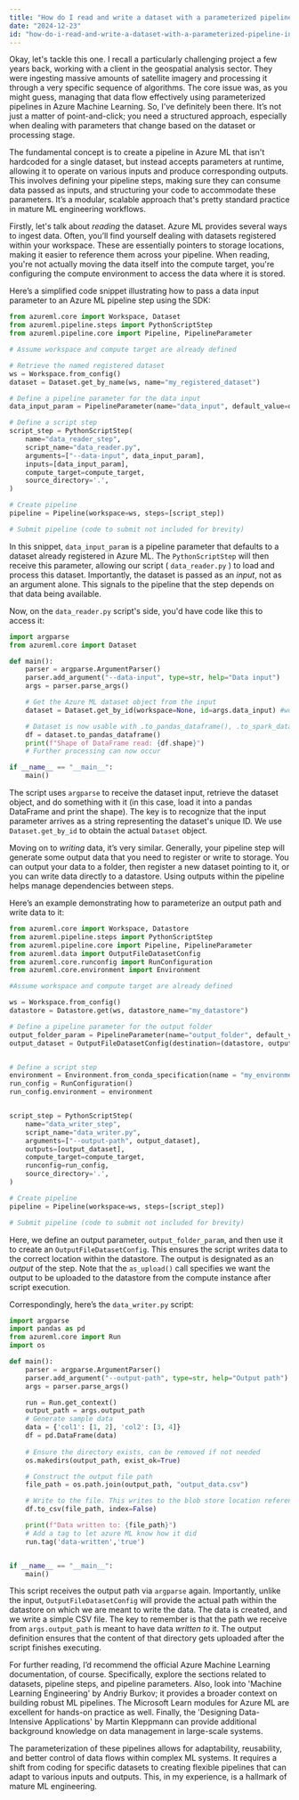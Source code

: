 ```yaml
---
title: "How do I read and write a dataset with a parameterized pipeline in Azure ML?"
date: "2024-12-23"
id: "how-do-i-read-and-write-a-dataset-with-a-parameterized-pipeline-in-azure-ml"
---
```


Okay, let's tackle this one. I recall a particularly challenging project a few years back, working with a client in the geospatial analysis sector. They were ingesting massive amounts of satellite imagery and processing it through a very specific sequence of algorithms. The core issue was, as you might guess, managing that data flow effectively using parameterized pipelines in Azure Machine Learning. So, I’ve definitely been there. It’s not just a matter of point-and-click; you need a structured approach, especially when dealing with parameters that change based on the dataset or processing stage.

The fundamental concept is to create a pipeline in Azure ML that isn't hardcoded for a single dataset, but instead accepts parameters at runtime, allowing it to operate on various inputs and produce corresponding outputs. This involves defining your pipeline steps, making sure they can consume data passed as inputs, and structuring your code to accommodate these parameters. It’s a modular, scalable approach that's pretty standard practice in mature ML engineering workflows.

Firstly, let's talk about *reading* the dataset. Azure ML provides several ways to ingest data. Often, you’ll find yourself dealing with datasets registered within your workspace. These are essentially pointers to storage locations, making it easier to reference them across your pipeline. When reading, you're not actually moving the data itself into the compute target, you're configuring the compute environment to access the data where it is stored.

Here’s a simplified code snippet illustrating how to pass a data input parameter to an Azure ML pipeline step using the SDK:

```python
from azureml.core import Workspace, Dataset
from azureml.pipeline.steps import PythonScriptStep
from azureml.pipeline.core import Pipeline, PipelineParameter

# Assume workspace and compute target are already defined

# Retrieve the named registered dataset
ws = Workspace.from_config()
dataset = Dataset.get_by_name(ws, name="my_registered_dataset")

# Define a pipeline parameter for the data input
data_input_param = PipelineParameter(name="data_input", default_value=dataset)

# Define a script step
script_step = PythonScriptStep(
    name="data_reader_step",
    script_name="data_reader.py",
    arguments=["--data-input", data_input_param],
    inputs=[data_input_param],
    compute_target=compute_target,
    source_directory='.',
)

# Create pipeline
pipeline = Pipeline(workspace=ws, steps=[script_step])

# Submit pipeline (code to submit not included for brevity)
```

In this snippet, `data_input_param` is a pipeline parameter that defaults to a dataset already registered in Azure ML. The `PythonScriptStep` will then receive this parameter, allowing our script ( `data_reader.py` ) to load and process this dataset. Importantly, the dataset is passed as an *input*, not as an argument alone. This signals to the pipeline that the step depends on that data being available.

Now, on the `data_reader.py` script's side, you'd have code like this to access it:

```python
import argparse
from azureml.core import Dataset

def main():
    parser = argparse.ArgumentParser()
    parser.add_argument("--data-input", type=str, help="Data input")
    args = parser.parse_args()

    # Get the Azure ML dataset object from the input
    dataset = Dataset.get_by_id(workspace=None, id=args.data_input) #workspace will get picked up from environment

    # Dataset is now usable with .to_pandas_dataframe(), .to_spark_dataframe(), etc.
    df = dataset.to_pandas_dataframe()
    print(f"Shape of DataFrame read: {df.shape}")
    # Further processing can now occur

if __name__ == "__main__":
    main()
```
The script uses `argparse` to receive the dataset input, retrieve the dataset object, and do something with it (in this case, load it into a pandas DataFrame and print the shape). The key is to recognize that the input parameter arrives as a string representing the dataset's unique ID. We use `Dataset.get_by_id` to obtain the actual `Dataset` object.

Moving on to *writing* data, it’s very similar. Generally, your pipeline step will generate some output data that you need to register or write to storage. You can output your data to a folder, then register a new dataset pointing to it, or you can write data directly to a datastore. Using outputs within the pipeline helps manage dependencies between steps.

Here’s an example demonstrating how to parameterize an output path and write data to it:

```python
from azureml.core import Workspace, Datastore
from azureml.pipeline.steps import PythonScriptStep
from azureml.pipeline.core import Pipeline, PipelineParameter
from azureml.data import OutputFileDatasetConfig
from azureml.core.runconfig import RunConfiguration
from azureml.core.environment import Environment

#Assume workspace and compute target are already defined

ws = Workspace.from_config()
datastore = Datastore.get(ws, datastore_name="my_datastore")

# Define a pipeline parameter for the output folder
output_folder_param = PipelineParameter(name="output_folder", default_value="my_output_data")
output_dataset = OutputFileDatasetConfig(destination=(datastore, output_folder_param)).as_upload(name='processed_data')


# Define a script step
environment = Environment.from_conda_specification(name = "my_environment", file_path = "my_env.yml")
run_config = RunConfiguration()
run_config.environment = environment


script_step = PythonScriptStep(
    name="data_writer_step",
    script_name="data_writer.py",
    arguments=["--output-path", output_dataset],
    outputs=[output_dataset],
    compute_target=compute_target,
    runconfig=run_config,
    source_directory='.',
)

# Create pipeline
pipeline = Pipeline(workspace=ws, steps=[script_step])

# Submit pipeline (code to submit not included for brevity)
```

Here, we define an output parameter, `output_folder_param`, and then use it to create an `OutputFileDatasetConfig`. This ensures the script writes data to the correct location within the datastore. The output is designated as an *output* of the step. Note that the `as_upload()` call specifies we want the output to be uploaded to the datastore from the compute instance after script execution.

Correspondingly, here’s the `data_writer.py` script:

```python
import argparse
import pandas as pd
from azureml.core import Run
import os

def main():
    parser = argparse.ArgumentParser()
    parser.add_argument("--output-path", type=str, help="Output path")
    args = parser.parse_args()

    run = Run.get_context()
    output_path = args.output_path
    # Generate sample data
    data = {'col1': [1, 2], 'col2': [3, 4]}
    df = pd.DataFrame(data)
    
    # Ensure the directory exists, can be removed if not needed
    os.makedirs(output_path, exist_ok=True)

    # Construct the output file path
    file_path = os.path.join(output_path, "output_data.csv")

    # Write to the file. This writes to the blob store location referenced by the OutputDataset.
    df.to_csv(file_path, index=False)

    print(f"Data written to: {file_path}")
    # Add a tag to let azure ML know how it did
    run.tag('data-written','true')


if __name__ == "__main__":
    main()
```
This script receives the output path via `argparse` again. Importantly, unlike the input, `OutputFileDatasetConfig` will provide the actual path within the datastore on which we are meant to write the data. The data is created, and we write a simple CSV file. The key to remember is that the path we receive from `args.output_path` is meant to have data *written to* it. The output definition ensures that the content of that directory gets uploaded after the script finishes executing.

For further reading, I’d recommend the official Azure Machine Learning documentation, of course. Specifically, explore the sections related to datasets, pipeline steps, and pipeline parameters. Also, look into 'Machine Learning Engineering' by Andriy Burkov; it provides a broader context on building robust ML pipelines. The Microsoft Learn modules for Azure ML are excellent for hands-on practice as well. Finally, the 'Designing Data-Intensive Applications' by Martin Kleppmann can provide additional background knowledge on data management in large-scale systems.

The parameterization of these pipelines allows for adaptability, reusability, and better control of data flows within complex ML systems. It requires a shift from coding for specific datasets to creating flexible pipelines that can adapt to various inputs and outputs. This, in my experience, is a hallmark of mature ML engineering.

